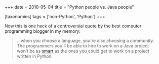 +++
date = 2010-05-04
title = "Python people vs. Java people"

[taxonomies]
tags = ['non-Python', 'Python']
+++

Now this is one heck of a controversial quote by the best computer
programming blogger in my memory:

> ...when you choose a language, you're also choosing a community. The
> programmers you'll be able to hire to work on a Java project won't
> be as [smart] as the ones you could get to work on a project written
> in Python.

  [smart]: http://www.paulgraham.com/pypar.html

